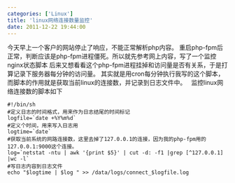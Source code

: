 ```yaml
---
categories: ['Linux']
title: 'linux网络连接数量监控'
date: 2011-12-22 19:44:00
---
```

今天早上一个客户的网站停止了响应，不能正常解析php内容。
重启php-fpm后正常，判断应该是php-fpm进程僵死。所以就先参考网上内容，写了一个监控nginx状态脚本
后来又想看看这个php-fpm进程挂掉和访问量是否有关系，于是打算记录下服务器每分钟的访问量。
其实就是用cron每分钟执行我写的这个脚本，而脚本的作用就是获取当前linux的连接数，并记录到日志文件中。
 
监控linux网络连接数的脚本如下

``` 
#!/bin/sh
#定义日志的时间格式，用来作为日志结尾的时间标记
logfile=`date +%Y%m%d`
#定义个时间，用来写入日志用
logtime=`date`
#获取当前系统的网路连接数，这里去掉了127.0.0.1的连接，因为我的php-fpm用的127.0.0.1:9000这个连接。
log=`netstat -ntu | awk '{print $5}' | cut -d: -f1 |grep [^127.0.0.1] |wc -l`
#写日志内容到日志文件
echo "$logtime | $log " >> /data/logs/connect_$logfile.log
```

